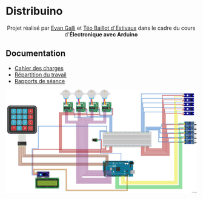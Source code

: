 # Distribuino

<p align=center>
  <span>Projet réalisé par <a href="https://github.com/06Games">Evan Galli</a> et <a href="https://github.com/TeoBaillot">Téo Baillot d'Estivaux</a> dans le cadre du cours d'<b>Électronique avec Arduino</b></span>
</p>

## Documentation

* [Cahier des charges](docs/cahier_des_charges.md)
* [Répartition du travail](docs/repartition_du_travail.md)
* [Rapports de séance](docs/rapports_de_seance/README.md)

![Schéma électrique](docs/schema_electrique.png)